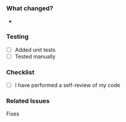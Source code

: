 ### What changed?
-

### Testing
- [ ] Added unit tests
- [ ] Tested manually

### Checklist
- [ ] I have performed a self-review of my code

### Related Issues
Fixes 
